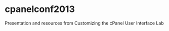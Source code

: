 cpanelconf2013
==============

Presentation and resources from Customizing the cPanel User Interface Lab
